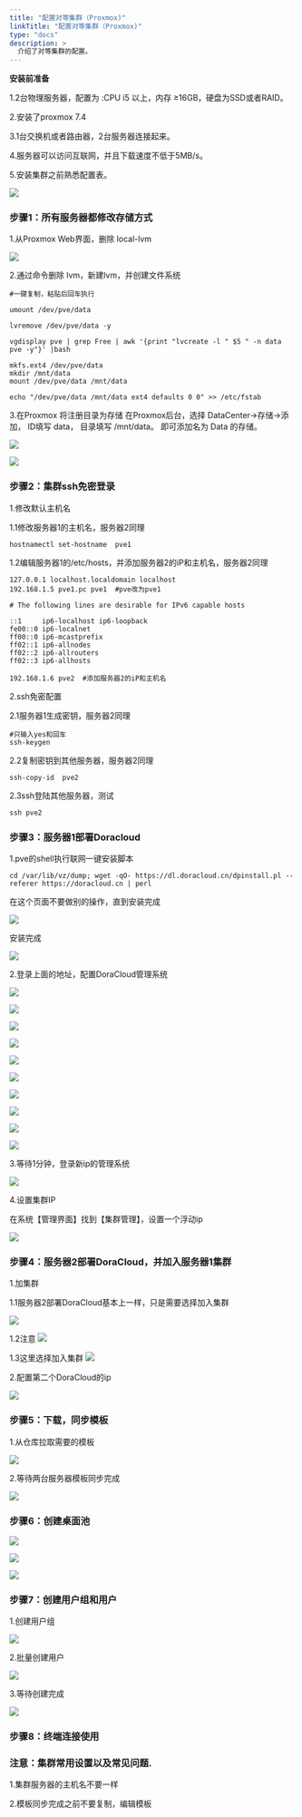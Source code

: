 ```yaml
---
title: "配置对等集群（Proxmox)"
linkTitle: "配置对等集群（Proxmox)"
type: "docs"
description: >
  介绍了对等集群的配置。
---
```



 **安装前准备** 

1.2台物理服务器，配置为 :CPU i5 以上，内存 ≥16GB，硬盘为SSD或者RAID。

2.安装了proxmox 7.4

3.1台交换机或者路由器，2台服务器连接起来。

4.服务器可以访问互联网，并且下载速度不低于5MB/s。

5.安装集群之前熟悉配置表。

![](./images/1.png)


### 步骤1：所有服务器都修改存储方式
 

1.从Proxmox Web界面，删除 local-lvm

![](./images/2.png)

2.通过命令删除 lvm，新建lvm，并创建文件系统
```
#一键复制，粘贴后回车执行

umount /dev/pve/data

lvremove /dev/pve/data -y

vgdisplay pve | grep Free | awk '{print "lvcreate -l " $5 " -n data pve -y"}' |bash

mkfs.ext4 /dev/pve/data
mkdir /mnt/data
mount /dev/pve/data /mnt/data

echo "/dev/pve/data /mnt/data ext4 defaults 0 0" >> /etc/fstab
```

3.在Proxmox 将注册目录为存储
在Proxmox后台，选择 DataCenter->存储->添加， ID填写 data， 目录填写 /mnt/data。 即可添加名为  Data 的存储。

![](./images/3.png)

![](./images/4.png)


### 步骤2：集群ssh免密登录

1.修改默认主机名

1.1修改服务器1的主机名，服务器2同理
```
hostnamectl set-hostname  pve1
```

1.2编辑服务器1的/etc/hosts，并添加服务器2的iP和主机名，服务器2同理
```
127.0.0.1 localhost.localdomain localhost
192.168.1.5 pve1.pc pve1  #pve改为pve1

# The following lines are desirable for IPv6 capable hosts

::1     ip6-localhost ip6-loopback
fe00::0 ip6-localnet
ff00::0 ip6-mcastprefix
ff02::1 ip6-allnodes
ff02::2 ip6-allrouters
ff02::3 ip6-allhosts

192.168.1.6 pve2  #添加服务器2的iP和主机名
```

2.ssh免密配置

2.1服务器1生成密钥，服务器2同理
```
#只输入yes和回车
ssh-keygen
```
2.2复制密钥到其他服务器，服务器2同理
```
ssh-copy-id  pve2
```

2.3ssh登陆其他服务器，测试
```
ssh pve2
```

### 步骤3：服务器1部署Doracloud

1.pve的shell执行联网一键安装脚本
```
cd /var/lib/vz/dump; wget -qO- https://dl.doracloud.cn/dpinstall.pl --referer https://doracloud.cn | perl

```
在这个页面不要做别的操作，直到安装完成

![](./images/5.png)

安装完成

![](./images/6.png)

2.登录上面的地址，配置DoraCloud管理系统

![](./images/7.png)

![](./images/8.png)

![](./images/9.png)

![](./images/10.png)

![](./images/11.png)

![](./images/12.png)

![](./images/13.png)

![](./images/14.png)

![](./images/15.png)

![](./images/16.png)

3.等待1分钟，登录新ip的管理系统

![](./images/17.png)

4.设置集群IP

在系统【管理界面】找到【集群管理】，设置一个浮动ip

![](./images/18.png)


### 步骤4：服务器2部署DoraCloud，并加入服务器1集群

1.加集群

1.1服务器2部署DoraCloud基本上一样，只是需要选择加入集群

![](./images/19.png)


1.2注意
![](./images/20.png)

1.3这里选择加入集群
![](./images/21.png)

2.配置第二个DoraCloud的ip

![](./images/22.png)


### 步骤5：下载，同步模板
1.从仓库拉取需要的模板

![](./images/23.png)

2.等待两台服务器模板同步完成

![](./images/24.png)

### 步骤6：创建桌面池

![](./images/25.png)

![](./images/26.png)

![](./images/27.png)


### 步骤7：创建用户组和用户

1.创建用户组

![](./images/28.png)

2.批量创建用户

![](./images/29.png)

3.等待创建完成

![](./images/30.png)


### 步骤8：终端连接使用


### 注意：集群常用设置以及常见问题.

1.集群服务器的主机名不要一样

2.模板同步完成之前不要复制，编辑模板

